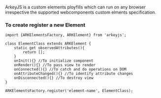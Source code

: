 
ArkeyJS is a custom elements ployfills which can run on any browser irrespective the supported webcomponents custom elments specification.

### To create register a new Element


    import {ARKElementsFactory, ARKElement} from 'arkeyjs';

    class ElementClass extends ARKElement {
        static get observedAttributes(){
            return [];
        }
        onInit(){} //To initialize component
        onRender(){} //To pass view to render
        onConnected(){} //To catch and do operations on DOM
        onAttributeChanged(){} //To identify attribute changes
        onDisconnected(){} //To destroy view
    }

    ARKElementsFactory.register('element-name', ElementClass);